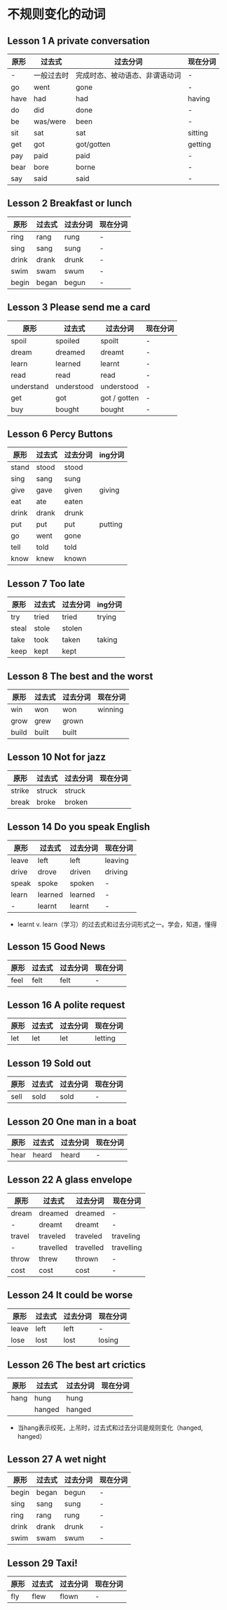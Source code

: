 # 不规则变化的动词

## Lesson 1 A private conversation

| 原形 | 过去式     | 过去分词                       | 现在分词 |
| ---- | ---------- | ------------------------------ | -------- |
| -    | 一般过去时 | 完成时态、被动语态、非谓语动词 | -        |
| go   | went       | gone                           | -        |
| have | had        | had                            | having   |
| do   | did        | done                           | -        |
| be   | was/were   | been                           | -        |
| sit  | sat        | sat                            | sitting  |
| get  | got        | got/gotten                     | getting  |
| pay  | paid       | paid                           | -        |
| bear | bore       | borne                          | -        |
| say  | said       | said                           | -        |



## Lesson 2 Breakfast or lunch

| 原形  | 过去式 | 过去分词 | 现在分词 |
| ----- | ------ | -------- | -------- |
| ring  | rang   | rung     | -        |
| sing  | sang   | sung     | -        |
| drink | drank  | drunk    | -        |
| swim  | swam   | swum     | -        |
| begin | began  | begun    | -        |



## Lesson 3 Please send me a card

| 原形  | 过去式 | 过去分词 | 现在分词 |
| ----- | ------ | -------- | -------- |
| spoil  | spoiled | spoilt | -        |
| dream | dreamed | dreamt   | -        |
| learn | learned | learnt   | -        |
| read | read | read | - |
| understand | understood | understood | - |
| get | got | got / gotten | - |
| buy | bought | bought | - |



## Lesson 6 Percy Buttons

| 原形  | 过去式 | 过去分词 | ing分词 |
| ----- | ------ | -------- | ------- |
| stand | stood  | stood    |         |
| sing  | sang   | sung     |         |
| give  | gave   | given    | giving  |
| eat   | ate    | eaten    |         |
| drink | drank  | drunk    |         |
| put   | put    | put      | putting |
| go    | went   | gone     |         |
| tell  | told   | told     |         |
| know  | knew   | known    |         |



## Lesson 7 Too late

| 原形  | 过去式 | 过去分词 | ing分词 |
| ----- | ------ | -------- | ------- |
| try   | tried  | tried    | trying  |
| steal | stole  | stolen   |         |
| take  | took   | taken    | taking  |
| keep  | kept   | kept     |         |



## Lesson 8 The best and the worst

| 原形  | 过去式 | 过去分词 | 现在分词 |
| ----- | ------ | -------- | -------- |
| win   | won    | won      | winning  |
| grow  | grew   | grown    |          |
| build | built  | built    |          |



## Lesson 10 Not for jazz

| 原形   | 过去式 | 过去分词 | 现在分词 |
| ------ | ------ | -------- | -------- |
| strike | struck | struck   |          |
| break  | broke  | broken   |          |



## Lesson 14 Do you speak English

| 原形  | 过去式  | 过去分词 | 现在分词 |
| ----- | ------- | -------- | -------- |
| leave | left    | left     | leaving  |
| drive | drove   | driven   | driving  |
| speak | spoke   | spoken   | -        |
| learn | learned | learned  | -        |
| -     | learnt  | learnt   | -        |

- learnt v. learn（学习）的过去式和过去分词形式之一。学会，知道，懂得



## Lesson 15 Good News

| 原形 | 过去式 | 过去分词 | 现在分词 |
| ---- | ------ | -------- | -------- |
| feel | felt   | felt     | -        |



## Lesson 16 A polite request

| 原形 | 过去式 | 过去分词 | 现在分词 |
| ---- | ------ | -------- | -------- |
| let  | let    | let      | letting  |

## Lesson 19 Sold out

| 原形 | 过去式 | 过去分词 | 现在分词 |
| ---- | ------ | -------- | -------- |
| sell | sold   | sold     | -        |



## Lesson 20 One man in a boat

| 原形 | 过去式 | 过去分词 | 现在分词 |
| ---- | ------ | -------- | -------- |
| hear | heard  | heard    | -        |



## Lesson 22 A glass envelope

| 原形   | 过去式    | 过去分词  | 现在分词   |
| ------ | --------- | --------- | ---------- |
| dream  | dreamed   | dreamed   | -          |
| -      | dreamt    | dreamt    | -          |
| travel | traveled  | traveled  | traveling  |
| -      | travelled | travelled | travelling |
| throw  | threw     | thrown    | -          |
| cost   | cost      | cost      | -          |



## Lesson 24 It could be worse

| 原形  | 过去式 | 过去分词 | 现在分词 |
| ----- | ------ | -------- | -------- |
| leave | left   | left     | -        |
| lose  | lost   | lost     | losing   |



## Lesson 26 The best art crictics

| 原形 | 过去式 | 过去分词 | 现在分词 |
| ---- | ------ | -------- | -------- |
| hang | hung   | hung     |          |
|      | hanged | hanged   |          |

- 当hang表示绞死，上吊时，过去式和过去分词是规则变化（hanged, hanged）



## Lesson 27 A wet night

| 原形  | 过去式 | 过去分词 | 现在分词 |
| ----- | ------ | -------- | -------- |
| begin | began  | begun    | -        |
| sing  | sang   | sung     | -        |
| ring  | rang   | rung     | -        |
| drink | drank  | drunk    | -        |
| swim  | swam   | swum     | -        |



## Lesson 29 Taxi!

| 原形 | 过去式 | 过去分词 | 现在分词 |
| ---- | ------ | -------- | -------- |
| fly  | flew   | flown    | -        |

